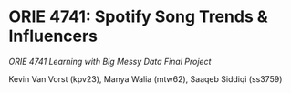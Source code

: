# ORIE 4741: Spotify Song Trends & Influencers
_ORIE 4741 Learning with Big Messy Data Final Project_

Kevin Van Vorst (kpv23), Manya Walia (mtw62), Saaqeb Siddiqi (ss3759)
